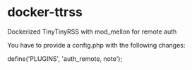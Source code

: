 # docker-ttrss
Dockerized TinyTinyRSS with mod_mellon for remote auth

You have to provide a config.php with the following changes:

define('PLUGINS', 'auth_remote, note');
